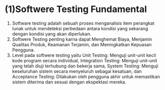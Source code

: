 
# (1)Softwere Testing Fundamental

1. Software testing adalah sebuah proses menganalisis item perangkat lunak untuk mendeteksi perbedaan antara kondisi yang sekarang dengan kondisi yang akan diperlukan.
2. Softwere Testing penting karna dapat Menghemat Biaya, Menjamin Qualitas Produk, Keamanan Terjamin, dan Meningkatkan Kepuasan Pengguna.
3. Level pada softwere testing yaitu Unit Testing: Menguji unit-unit kecil kode program secara individual, Integration Testing: Menguji unit-unit yang telah diuji terhubung dan bekerja sama, System Testing: Menguji keseluruhan sistem secara menyeluruh sebagai kesatuan, dan Acceptance Testing: Dilakukan oleh pengguna akhir untuk memastikan sistem diterima dan sesuai dengan ekspektasi mereka.

